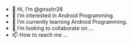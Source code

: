- 👋 Hi, I’m @gnsshr28
- 👀 I’m interested in Android Programming.
- 🌱 I’m currently learning Android Programming.
- 💞️ I’m looking to collaborate on ...
- 📫 How to reach me ...

<!---
gnsshr28/gnsshr28 is a ✨ special ✨ repository because its `README.md` (this file) appears on your GitHub profile.
You can click the Preview link to take a look at your changes.
--->
